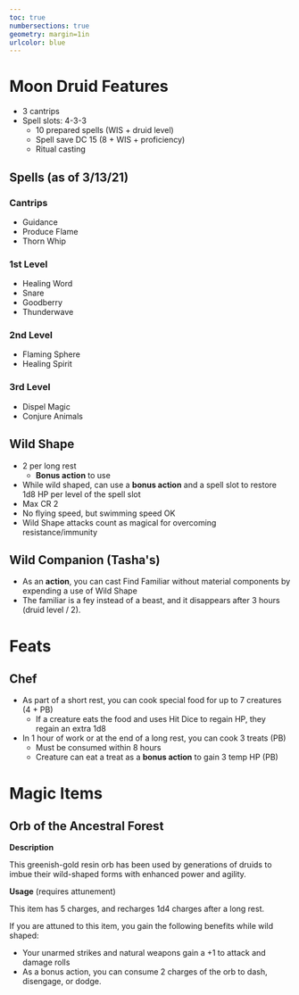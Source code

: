 ```yaml
---
toc: true
numbersections: true
geometry: margin=1in
urlcolor: blue
---
```


# Moon Druid Features

- 3 cantrips
- Spell slots: 4-3-3
  - 10 prepared spells (WIS + druid level)
  - Spell save DC 15 (8 + WIS + proficiency)
  - Ritual casting

## Spells (as of 3/13/21)

### Cantrips

- Guidance
- Produce Flame
- Thorn Whip

### 1st Level

- Healing Word
- Snare
- Goodberry
- Thunderwave

### 2nd Level

- Flaming Sphere
- Healing Spirit

### 3rd Level

- Dispel Magic
- Conjure Animals

## Wild Shape

- 2 per long rest
  - **Bonus action** to use
- While wild shaped, can use a **bonus action** and a spell slot to restore 1d8
  HP per level of the spell slot
- Max CR 2
- No flying speed, but swimming speed OK
- Wild Shape attacks count as magical for overcoming resistance/immunity

## Wild Companion (Tasha's)

- As an **action**, you can cast Find Familiar without material components by
  expending a use of Wild Shape
- The familiar is a fey instead of a beast, and it disappears after 3 hours
  (druid level / 2).

# Feats

## Chef

- As part of a short rest, you can cook special food for up to 7 creatures (4 +
  PB)
  - If a creature eats the food and uses Hit Dice to regain HP, they regain an
    extra 1d8
- In 1 hour of work or at the end of a long rest, you can cook 3 treats (PB)
  - Must be consumed within 8 hours
  - Creature can eat a treat as a **bonus action** to gain 3 temp HP (PB)

# Magic Items

## Orb of the Ancestral Forest

**Description**

This greenish-gold resin orb has been used by generations of druids to imbue
their wild-shaped forms with enhanced power and agility.

**Usage** (requires attunement)

This item has 5 charges, and recharges 1d4 charges after a long rest.

If you are attuned to this item, you gain the following benefits while wild
shaped:

- Your unarmed strikes and natural weapons gain a +1 to attack and damage rolls
- As a bonus action, you can consume 2 charges of the orb to dash, disengage, or
  dodge.
